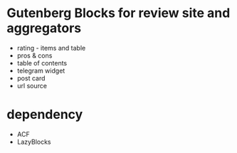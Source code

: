 # Gutenberg Blocks for review site and aggregators

- rating - items and table
- pros & cons
- table of contents
- telegram widget
- post card
- url source

# dependency
- ACF
- LazyBlocks
